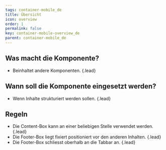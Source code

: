```yaml
---
tags: container-mobile_de
title: Übersicht
icon: overview
order: 1
permalink: false  
key: container-mobile-overview_de
parent: container-mobile_de
---
```


## Was macht die Komponente?
* Beinhaltet andere Komponenten. {.lead}

## Wann soll die Komponente eingesetzt werden?
* Wenn Inhalte strukturiert werden sollen. {.lead}

## Regeln
* Die Content-Box kann an einer beliebigen Stelle verwendet werden. {.lead}
* Die Footer-Box liegt fixiert positioniert vor den anderen Inhalten. {.lead}
* Die Footer-Box schliesst oberhalb an die <sbb-link variant="inline" type="button" href="/{{page.lang}}/design-system/mobile/components/tabbar/">Tabbar</sbb-link> an. {.lead}